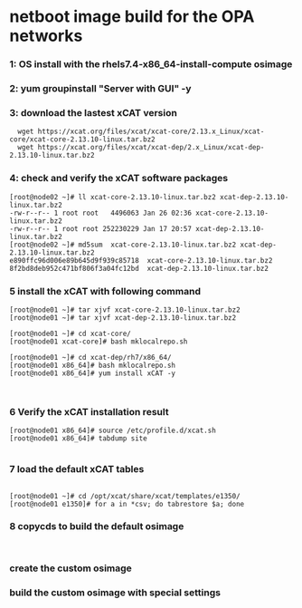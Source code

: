 # netboot image build for the  OPA networks 
### 1: OS install with the rhels7.4-x86_64-install-compute osimage 
### 2: yum groupinstall "Server with GUI" -y
### 3: download the lastest xCAT version
```
  wget https://xcat.org/files/xcat/xcat-core/2.13.x_Linux/xcat-core/xcat-core-2.13.10-linux.tar.bz2
  wget https://xcat.org/files/xcat/xcat-dep/2.x_Linux/xcat-dep-2.13.10-linux.tar.bz2

```
### 4: check and verify the xCAT software packages
```
[root@node02 ~]# ll xcat-core-2.13.10-linux.tar.bz2 xcat-dep-2.13.10-linux.tar.bz2
-rw-r--r-- 1 root root   4496063 Jan 26 02:36 xcat-core-2.13.10-linux.tar.bz2
-rw-r--r-- 1 root root 252230229 Jan 17 20:57 xcat-dep-2.13.10-linux.tar.bz2
[root@node02 ~]# md5sum  xcat-core-2.13.10-linux.tar.bz2 xcat-dep-2.13.10-linux.tar.bz2
e890ffc96d006e89b645d9f939c85718  xcat-core-2.13.10-linux.tar.bz2
8f2bd8deb952c471bf806f3a04fc12bd  xcat-dep-2.13.10-linux.tar.bz2
```
### 5 install  the xCAT with following command
```
[root@node01 ~]# tar xjvf xcat-core-2.13.10-linux.tar.bz2
[root@node01 ~]# tar xjvf xcat-dep-2.13.10-linux.tar.bz2

[root@node01 ~]# cd xcat-core/
[root@node01 xcat-core]# bash mklocalrepo.sh

[root@node01 ~]# cd xcat-dep/rh7/x86_64/
[root@node01 x86_64]# bash mklocalrepo.sh
[root@node01 x86_64]# yum install xCAT -y



```
### 6 Verify the xCAT installation result 
```
[root@node01 x86_64]# source /etc/profile.d/xcat.sh
[root@node01 x86_64]# tabdump site


```
### 7 load the default xCAT tables 
```

[root@node01 ~]# cd /opt/xcat/share/xcat/templates/e1350/
[root@node01 e1350]# for a in *csv; do tabrestore $a; done

```

### 8 copycds to build the default osimage 
```


```
###
 
###  create the custom osimage 

###  build the custom osimage with special settings 
